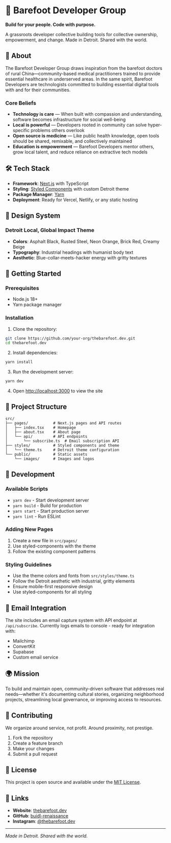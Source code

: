 # 🌱 Barefoot Developer Group

**Build for your people. Code with purpose.**

A grassroots developer collective building tools for collective ownership, empowerment, and change. Made in Detroit. Shared with the world.

## 🚀 About

The Barefoot Developer Group draws inspiration from the barefoot doctors of rural China—community-based medical practitioners trained to provide essential healthcare in underserved areas. In the same spirit, Barefoot Developers are technologists committed to building essential digital tools with and for their communities.

### Core Beliefs
- **Technology is care** — When built with compassion and understanding, software becomes infrastructure for social well-being
- **Local is powerful** — Developers rooted in community can solve hyper-specific problems others overlook
- **Open source is medicine** — Like public health knowledge, open tools should be shared, remixable, and collectively maintained
- **Education is empowerment** — Barefoot Developers mentor others, grow local talent, and reduce reliance on extractive tech models

## 🛠️ Tech Stack

- **Framework**: [Next.js](https://nextjs.org/) with TypeScript
- **Styling**: [Styled Components](https://styled-components.com/) with custom Detroit theme
- **Package Manager**: [Yarn](https://yarnpkg.com/)
- **Deployment**: Ready for Vercel, Netlify, or any static hosting

## 🎨 Design System

### Detroit Local, Global Impact Theme
- **Colors**: Asphalt Black, Rusted Steel, Neon Orange, Brick Red, Creamy Beige
- **Typography**: Industrial headings with humanist body text
- **Aesthetic**: Blue-collar-meets-hacker energy with gritty textures

## 🚀 Getting Started

### Prerequisites
- Node.js 18+ 
- Yarn package manager

### Installation

1. Clone the repository:
```bash
git clone https://github.com/your-org/thebarefoot.dev.git
cd thebarefoot.dev
```

2. Install dependencies:
```bash
yarn install
```

3. Run the development server:
```bash
yarn dev
```

4. Open [http://localhost:3000](http://localhost:3000) to view the site

## 📁 Project Structure

```
src/
├── pages/           # Next.js pages and API routes
│   ├── index.tsx    # Homepage
│   ├── about.tsx    # About page
│   └── api/         # API endpoints
│       └── subscribe.ts  # Email subscription API
├── styles/          # Styled components and theme
│   └── theme.ts     # Detroit theme configuration
└── public/          # Static assets
    └── images/      # Images and logos
```

## 🔧 Development

### Available Scripts

- `yarn dev` - Start development server
- `yarn build` - Build for production
- `yarn start` - Start production server
- `yarn lint` - Run ESLint

### Adding New Pages

1. Create a new file in `src/pages/`
2. Use styled-components with the theme
3. Follow the existing component patterns

### Styling Guidelines

- Use the theme colors and fonts from `src/styles/theme.ts`
- Follow the Detroit aesthetic with industrial, gritty elements
- Ensure mobile-first responsive design
- Use styled-components for all styling

## 📧 Email Integration

The site includes an email capture system with API endpoint at `/api/subscribe`. Currently logs emails to console - ready for integration with:

- Mailchimp
- ConvertKit
- Supabase
- Custom email service

## 🌍 Mission

To build and maintain open, community-driven software that addresses real needs—whether it's documenting cultural stories, organizing neighborhood projects, streamlining local governance, or improving access to resources.

## 🤝 Contributing

We organize around service, not profit. Around proximity, not prestige.

1. Fork the repository
2. Create a feature branch
3. Make your changes
4. Submit a pull request

## 📄 License

This project is open source and available under the [MIT License](LICENSE).

## 🔗 Links

- **Website**: [thebarefoot.dev](https://thebarefoot.dev)
- **GitHub**: [buidl-renaissance](https://github.com/buidl-renaissance)
- **Instagram**: [@thebarefoot.dev](https://www.instagram.com/thebarefoot.dev)

---

*Made in Detroit. Shared with the world.*
